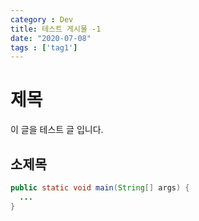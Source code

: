 ```yaml
---
category : Dev
title: 테스트 게시물 -1
date: "2020-07-08"
tags : ['tag1']
---
```


# 제목
이 글을 테스트 글 입니다.

## 소제목
```java
public static void main(String[] args) {
  ...
}
```